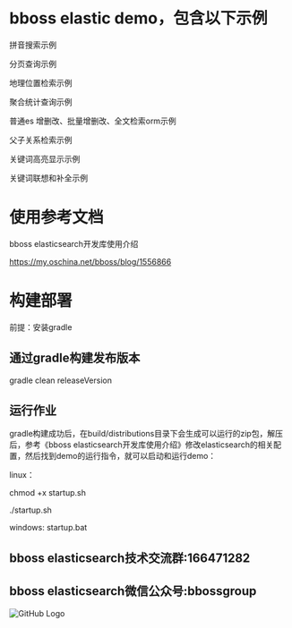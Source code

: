 # bboss elastic demo，包含以下示例
拼音搜索示例

分页查询示例

地理位置检索示例

聚合统计查询示例

普通es 增删改、批量增删改、全文检索orm示例

父子关系检索示例

关键词高亮显示示例

关键词联想和补全示例

# 使用参考文档
bboss elasticsearch开发库使用介绍

https://my.oschina.net/bboss/blog/1556866

# 构建部署
前提：安装gradle
## 通过gradle构建发布版本

gradle clean releaseVersion

## 运行作业
gradle构建成功后，在build/distributions目录下会生成可以运行的zip包，解压后，参考《bboss elasticsearch开发库使用介绍》修改elasticsearch的相关配置，然后找到demo的运行指令，就可以启动和运行demo：

linux：

chmod +x startup.sh

./startup.sh

windows: startup.bat

## bboss elasticsearch技术交流群:166471282 
     
## bboss elasticsearch微信公众号:bbossgroup
   
   ![GitHub Logo](https://static.oschina.net/uploads/space/2017/0617/094201_QhWs_94045.jpg)


